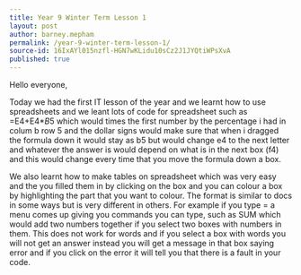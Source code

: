 ```yaml
---
title: Year 9 Winter Term Lesson 1
layout: post
author: barney.mepham
permalink: /year-9-winter-term-lesson-1/
source-id: 16IxAYl015nzfl-HGN7wKLidu10sCz2J1JYQtiWPsXvA
published: true
---
```

Hello everyone, 

Today we had the first IT lesson of the year and we learnt how to use spreadsheets and we leant lots of code for spreadsheet such as =E4+E4*$B$5 which would times the first number by the percentage i had in colum b row 5 and the dollar signs would make sure that when i dragged the formula down it would stay as b5 but would change e4 to the next letter and whatever the answer is would depend on what is in the next box (f4) and this would change every time that you move the formula down a box.

We also learnt how to make tables on spreadsheet which was very easy and the you filled them in by clicking on the box and you can colour a box by highlighting the part that you want to colour. The format is similar to docs in some ways but is very different in others. For example if you type = a menu comes up giving you commands you can type, such as SUM which would add two numbers together if you select two boxes with numbers in them. This does not work for words and if you select a box with words you will not get an answer instead you will get a message in that box saying error and if you click on the error it will tell you that there is a fault in your code.

